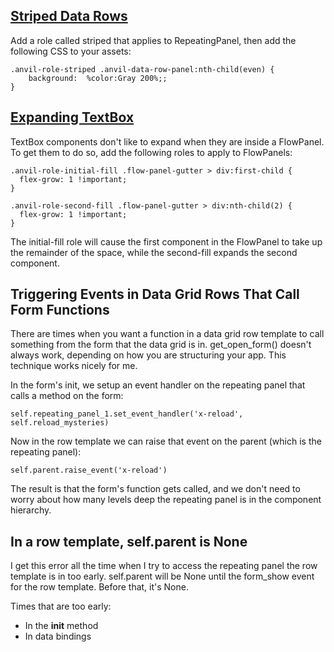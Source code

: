 ## [Striped Data Rows](https://anvil.works/forum/t/alternate-row-colors-add-timestamp-on-check-event/4651/3)

Add a role called striped that applies to RepeatingPanel, then add the following CSS to your assets:

```
.anvil-role-striped .anvil-data-row-panel:nth-child(even) {
    background:  %color:Gray 200%;;
}
```

## [Expanding TextBox](https://anvil.works/forum/t/expandable-text-boxes/6059/8)

TextBox components don't like to expand when they are inside a FlowPanel.  To get them to do so, add the following roles to apply to FlowPanels:

```
.anvil-role-initial-fill .flow-panel-gutter > div:first-child {
  flex-grow: 1 !important;
}
```

```
.anvil-role-second-fill .flow-panel-gutter > div:nth-child(2) {
  flex-grow: 1 !important;
}
```

The initial-fill role will cause the first component in the FlowPanel to take up the remainder of the space, while the second-fill expands the second component.  

## Triggering Events in Data Grid Rows That Call Form Functions

There are times when you want a function in a data grid row template to call something from the form that the data grid is in.  get_open_form() doesn't always work, depending on how you are structuring your app.  This technique works nicely for me.

In the form's init, we setup an event handler on the repeating panel that calls a method on the form:

```
self.repeating_panel_1.set_event_handler('x-reload', self.reload_mysteries)
```

Now in the row template we can raise that event on the parent (which is the repeating panel):

```
self.parent.raise_event('x-reload')
```

The result is that the form's function gets called, and we don't need to worry about how many levels deep the repeating panel is in the component hierarchy.

## In a row template, self.parent is None

I get this error all the time when I try to access the repeating panel the row template is in too early.  self.parent will be None until the form_show event for the row template.  Before that, it's None.

Times that are too early:

- In the __init__ method
- In data bindings

